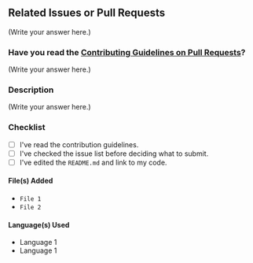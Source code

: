 ## Related Issues or Pull Requests

(Write your answer here.)

### Have you read the [Contributing Guidelines on Pull Requests](https://github.com/DSC-SIST/Event-Aggregator/blob/main/CONTRIBUTING.md#step-7--pull-request)?

(Write your answer here.)

### Description

(Write your answer here.)

### Checklist

- [ ] I've read the contribution guidelines.
- [ ] I've checked the issue list before deciding what to submit.
- [ ] I've edited the `README.md` and link to my code.

#### File(s) Added

- `File 1`
- `File 2`

#### Language(s) Used

- Language 1
- Language 1
